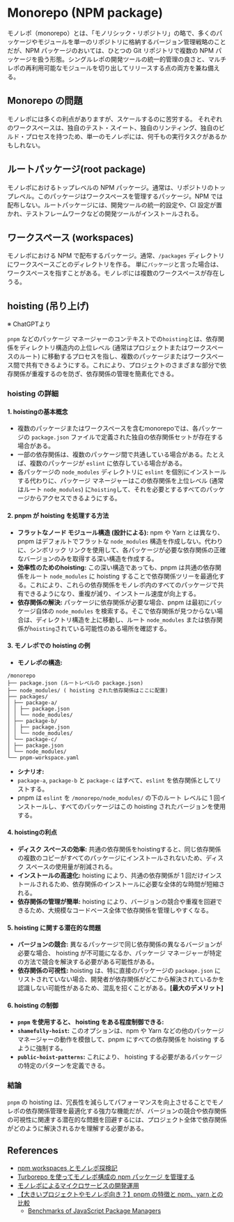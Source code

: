 # Monorepo (NPM package)

モノレポ（monorepo）とは、「モノリシック・リポジトリ」の略で、多くのパッケージやモジュールを単一のリポジトリに格納するバージョン管理戦略のことだが、NPM パッケージのおいては、ひとつの Git リポジトリで複数の NPM パッケージを扱う形態。シングルレポの開発ツールの統一的管理の良さと、マルチレポの再利用可能なモジュールを切り出してリリースする点の両方を兼ね備える。

## Monorepo の問題

モノレポには多くの利点がありますが、スケールするのに苦労する。 それぞれのワークスペースは、独自のテスト・スイート、独自のリンティング、独自のビルド・プロセスを持つため、単一のモノレポには、何千もの実行タスクがあるかもしれない。

## ルートパッケージ(root package)

モノレポにおけるトップレベルの NPM パッケージ。通常は、リポジトリのトップレベル。このパッケージはワークスペースを管理するパッケージ。NPM では配布しない。ルートパッケージには、開発ツールの統一的設定や、CI 設定が置かれ、テストフレームワークなどの開発ツールがインストールされる。

## ワークスペース (workspaces)

モノレポにおける NPM で配布するパッケージ。通常、`/packages` ディレクトリにワークスペースごとのディレクトリを作る。
単に`パッケージ`と言った場合は、ワークスペースを指すことがある。モノレポには複数のワークスペースが存在しうる。

## hoisting (吊り上げ)

※ ChatGPTより

`pnpm` などのパッケージ マネージャーのコンテキストでの`hoisting`とは、依存関係をディレクトリ構造内の上位レベル (通常はプロジェクトまたはワークスペースのルート) に移動するプロセスを指し、複数のパッケージまたはワークスペース間で共有できるようにする。これにより、プロジェクトのさまざまな部分で依存関係が重複するのを防ぎ、依存関係の管理を簡素化できる。

### hoisting の詳細

#### 1. **hoistingの基本概念**

- 複数のパッケージまたはワークスペースを含むmonorepoでは、各パッケージの `package.json` ファイルで定義された独自の依存関係セットが存在する場合がある。
- 一部の依存関係は、複数のパッケージ間で共通している場合がある。たとえば、複数のパッケージが `eslint` に依存している場合がある。
- 各パッケージの `node_modules` ディレクトリに `eslint` を個別にインストールする代わりに、パッケージ マネージャーはこの依存関係を上位レベル (通常はルート `node_modules`) に`hoisting`して、それを必要とするすべてのパッケージからアクセスできるようにする。

#### 2. **pnpm が hoisting を処理する方法**

- **フラットなノード モジュール構造 (設計による):** npm や Yarn とは異なり、pnpm はデフォルトでフラットな `node_modules` 構造を作成しない。代わりに、シンボリック リンクを使用して、各パッケージが必要な依存関係の正確なバージョンのみを取得する深い構造を作成する。
- **効率性のためのhoisting:** この深い構造であっても、pnpm は共通の依存関係をルート `node_modules` に hoisting することで依存関係ツリーを最適化する。これにより、これらの依存関係をモノレポ内のすべてのパッケージで共有できるようになり、重複が減り、インストール速度が向上する。
- **依存関係の解決:** パッケージに依存関係が必要な場合、pnpm は最初にパッケージ自体の `node_modules` を検索する。そこで依存関係が見つからない場合は、ディレクトリ構造を上に移動し、ルート `node_modules` または依存関係が`hoisting`されている可能性のある場所を確認する。

#### 3. **モノレポでの hoisting の例**

- **モノレポの構造:**

```
/monorepo
├── package.json (ルートレベルの package.json)
├── node_modules/ ( hoisting された依存関係はここに配置)
├── packages/
│ ├── package-a/
│ │ ├── package.json
│ │ └── node_modules/
│ ├── package-b/
│ │ ├── package.json
│ │ └── node_modules/
│ └── package-c/
│ ├── package.json
│ └── node_modules/
└── pnpm-workspace.yaml
```

- **シナリオ:**
- `package-a`, `package-b` と `package-c` はすべて、`eslint` を依存関係としてリストする。
- pnpm は `eslint` を `/monorepo/node_modules/` の下のルート レベルに 1 回インストールし、すべてのパッケージはこの hoisting されたバージョンを使用する。

#### 4. **hoistingの利点**

- **ディスク スペースの効率:** 共通の依存関係をhoistingすると、同じ依存関係の複数のコピーがすべてのパッケージにインストールされないため、ディスク スペースの使用量が削減される。
- **インストールの高速化:**  hoisting により、共通の依存関係が 1 回だけインストールされるため、依存関係のインストールに必要な全体的な時間が短縮される。
- **依存関係の管理が簡単:**  hoisting により、バージョンの競合や重複を回避できるため、大規模なコードベース全体で依存関係を管理しやすくなる。

#### 5. **hoisting に関する潜在的な問題**

- **バージョンの競合:** 異なるパッケージで同じ依存関係の異なるバージョンが必要な場合、 hoisting が不可能になるか、パッケージ マネージャーが特定の方法で競合を解決する必要がある可能性がある。
- **依存関係の可視性:**  hoisting は、特に直接のパッケージの `package.json` にリストされていない場合、開発者が依存関係がどこから解決されているかを認識しない可能性があるため、混乱を招くことがある。**[最大のデメリット]**

#### 6. **hoisting の制御**

- **`pnpm` を使用すると、 hoisting をある程度制御できる:**
- **`shamefully-hoist`:** このオプションは、npm や Yarn などの他のパッケージ マネージャーの動作を模倣して、pnpm にすべての依存関係を hoisting するように強制する。
- **`public-hoist-patterns`:** これにより、 hoisting する必要があるパッケージの特定のパターンを定義できる。

### 結論

`pnpm` の hoisting は、冗長性を減らしてパフォーマンスを向上させることでモノレポの依存関係管理を最適化する強力な機能だが、バージョンの競合や依存関係の可視性に関連する潜在的な問題を回避するには、プロジェクト全体で依存関係がどのように解決されるかを理解する必要がある。

## References

- [npm workspaces とモノレポ探検記](https://zenn.dev/suin/scraps/20896e54419069)
- [Turborepo を使ってモノレポ構成の npm パッケージ を管理する](https://cam-inc.co.jp/p/techblog/728530570199434396)
- [モノレポによるマイクロサービスの開発運用](https://note.com/tinkermodejapan/n/nb14009fe837f)
- [【大きいプロジェクトやモノレポ向き？】pnpm の特徴と npm、yarn との比較](https://www.geeklibrary.jp/counter-attack/pnpm/)
  - [Benchmarks of JavaScript Package Managers](https://pnpm.io/benchmarks)
